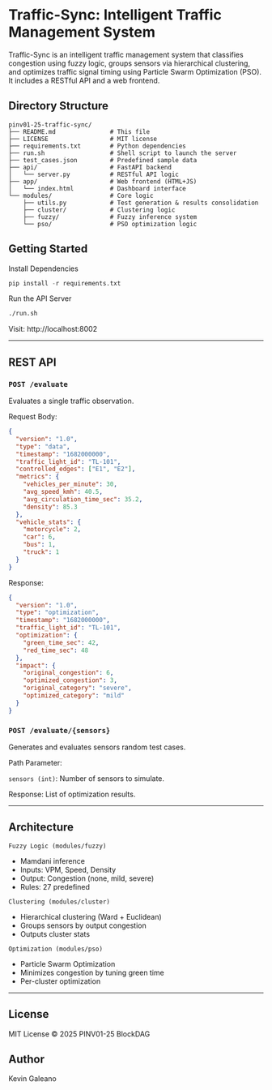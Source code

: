# Traffic-Sync: Intelligent Traffic Management System

Traffic-Sync is an intelligent traffic management system that classifies congestion using fuzzy logic, groups sensors via hierarchical clustering, and optimizes traffic signal timing using Particle Swarm Optimization (PSO). It includes a RESTful API and a web frontend.

## Directory Structure

```
pinv01-25-traffic-sync/
├── README.md               # This file
├── LICENSE                 # MIT license
├── requirements.txt        # Python dependencies
├── run.sh                  # Shell script to launch the server
├── test_cases.json         # Predefined sample data
├── api/                    # FastAPI backend
│   └── server.py           # RESTful API logic
├── app/                    # Web frontend (HTML+JS)
│   └── index.html          # Dashboard interface
└── modules/                # Core logic
    ├── utils.py            # Test generation & results consolidation
    ├── cluster/            # Clustering logic
    ├── fuzzy/              # Fuzzy inference system
    └── pso/                # PSO optimization logic
```

## Getting Started

Install Dependencies
```python
pip install -r requirements.txt
```
Run the API Server
```bash
./run.sh
```
Visit: http://localhost:8002

---

## REST API

### `POST /evaluate`

Evaluates a single traffic observation.

Request Body:
```json
{
  "version": "1.0",
  "type": "data",
  "timestamp": "1682000000",
  "traffic_light_id": "TL-101",
  "controlled_edges": ["E1", "E2"],
  "metrics": {
    "vehicles_per_minute": 30,
    "avg_speed_kmh": 40.5,
    "avg_circulation_time_sec": 35.2,
    "density": 85.3
  },
  "vehicle_stats": {
    "motorcycle": 2,
    "car": 6,
    "bus": 1,
    "truck": 1
  }
}
```
Response:
```json
{
  "version": "1.0",
  "type": "optimization",
  "timestamp": "1682000000",
  "traffic_light_id": "TL-101",
  "optimization": {
    "green_time_sec": 42,
    "red_time_sec": 48
  },
  "impact": {
    "original_congestion": 6,
    "optimized_congestion": 3,
    "original_category": "severe",
    "optimized_category": "mild"
  }
}
```
### `POST /evaluate/{sensors}`

Generates and evaluates sensors random test cases.

Path Parameter:

`sensors (int)`: Number of sensors to simulate.

Response: List of optimization results.

---

## Architecture

`Fuzzy Logic (modules/fuzzy)`
- Mamdani inference
- Inputs: VPM, Speed, Density
- Output: Congestion (none, mild, severe)
- Rules: 27 predefined

`Clustering (modules/cluster)`
- Hierarchical clustering (Ward + Euclidean)
- Groups sensors by output congestion
- Outputs cluster stats

`Optimization (modules/pso)`
- Particle Swarm Optimization
- Minimizes congestion by tuning green time
- Per-cluster optimization

---

## License

MIT License © 2025 PINV01-25 BlockDAG

## Author

Kevin Galeano
